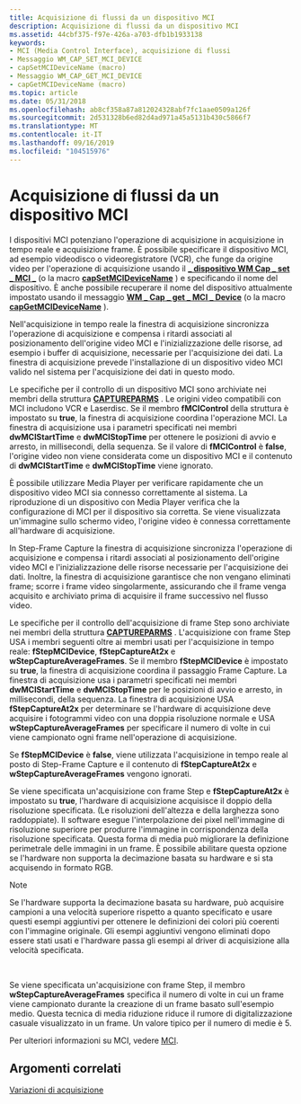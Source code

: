 ```yaml
---
title: Acquisizione di flussi da un dispositivo MCI
description: Acquisizione di flussi da un dispositivo MCI
ms.assetid: 44cbf375-f97e-426a-a703-dfb1b1933138
keywords:
- MCI (Media Control Interface), acquisizione di flussi
- Messaggio WM_CAP_SET_MCI_DEVICE
- capSetMCIDeviceName (macro)
- Messaggio WM_CAP_GET_MCI_DEVICE
- capGetMCIDeviceName (macro)
ms.topic: article
ms.date: 05/31/2018
ms.openlocfilehash: ab8cf358a87a812024328abf7fc1aae0509a126f
ms.sourcegitcommit: 2d531328b6ed82d4ad971a45a5131b430c5866f7
ms.translationtype: MT
ms.contentlocale: it-IT
ms.lasthandoff: 09/16/2019
ms.locfileid: "104515976"
---
```

# <a name="streaming-capture-from-an-mci-device"></a>Acquisizione di flussi da un dispositivo MCI

I dispositivi MCI potenziano l'operazione di acquisizione in acquisizione in tempo reale e acquisizione frame. È possibile specificare il dispositivo MCI, ad esempio videodisco o videoregistratore (VCR), che funge da origine video per l'operazione di acquisizione usando il [**\_ dispositivo WM Cap \_ set \_ MCI \_**](wm-cap-set-mci-device.md) (o la macro [**capSetMCIDeviceName**](/windows/desktop/api/Vfw/nf-vfw-capsetmcidevicename) ) e specificando il nome del dispositivo. È anche possibile recuperare il nome del dispositivo attualmente impostato usando il messaggio [**WM \_ Cap \_ get \_ MCI \_ Device**](wm-cap-get-mci-device.md) (o la macro [**capGetMCIDeviceName**](/windows/desktop/api/Vfw/nf-vfw-capgetmcidevicename) ).

Nell'acquisizione in tempo reale la finestra di acquisizione sincronizza l'operazione di acquisizione e compensa i ritardi associati al posizionamento dell'origine video MCI e l'inizializzazione delle risorse, ad esempio i buffer di acquisizione, necessarie per l'acquisizione dei dati. La finestra di acquisizione prevede l'installazione di un dispositivo video MCI valido nel sistema per l'acquisizione dei dati in questo modo.

Le specifiche per il controllo di un dispositivo MCI sono archiviate nei membri della struttura [**CAPTUREPARMS**](/windows/win32/api/vfw/ns-vfw-captureparms) . Le origini video compatibili con MCI includono VCR e Laserdisc. Se il membro **fMCIControl** della struttura è impostato su **true**, la finestra di acquisizione coordina l'operazione MCI. La finestra di acquisizione usa i parametri specificati nei membri **dwMCIStartTime** e **dwMCIStopTime** per ottenere le posizioni di avvio e arresto, in millisecondi, della sequenza. Se il valore di **fMCIControl** è **false**, l'origine video non viene considerata come un dispositivo MCI e il contenuto di **dwMCIStartTime** e **dwMCIStopTime** viene ignorato.

È possibile utilizzare Media Player per verificare rapidamente che un dispositivo video MCI sia connesso correttamente al sistema. La riproduzione di un dispositivo con Media Player verifica che la configurazione di MCI per il dispositivo sia corretta. Se viene visualizzata un'immagine sullo schermo video, l'origine video è connessa correttamente all'hardware di acquisizione.

In Step-Frame Capture la finestra di acquisizione sincronizza l'operazione di acquisizione e compensa i ritardi associati al posizionamento dell'origine video MCI e l'inizializzazione delle risorse necessarie per l'acquisizione dei dati. Inoltre, la finestra di acquisizione garantisce che non vengano eliminati frame; scorre i frame video singolarmente, assicurando che il frame venga acquisito e archiviato prima di acquisire il frame successivo nel flusso video.

Le specifiche per il controllo dell'acquisizione di frame Step sono archiviate nei membri della struttura [**CAPTUREPARMS**](/windows/win32/api/vfw/ns-vfw-captureparms) . L'acquisizione con frame Step USA i membri seguenti oltre ai membri usati per l'acquisizione in tempo reale: **fStepMCIDevice**, **fStepCaptureAt2x** e **wStepCaptureAverageFrames**. Se il membro **fStepMCIDevice** è impostato su **true**, la finestra di acquisizione coordina il passaggio Frame Capture. La finestra di acquisizione usa i parametri specificati nei membri **dwMCIStartTime** e **dwMCIStopTime** per le posizioni di avvio e arresto, in millisecondi, della sequenza. La finestra di acquisizione USA **fStepCaptureAt2x** per determinare se l'hardware di acquisizione deve acquisire i fotogrammi video con una doppia risoluzione normale e USA **wStepCaptureAverageFrames** per specificare il numero di volte in cui viene campionato ogni frame nell'operazione di acquisizione.

Se **fStepMCIDevice** è **false**, viene utilizzata l'acquisizione in tempo reale al posto di Step-Frame Capture e il contenuto di **fStepCaptureAt2x** e **wStepCaptureAverageFrames** vengono ignorati.

Se viene specificata un'acquisizione con frame Step e **fStepCaptureAt2x** è impostato su **true**, l'hardware di acquisizione acquisisce il doppio della risoluzione specificata. (Le risoluzioni dell'altezza e della larghezza sono raddoppiate). Il software esegue l'interpolazione dei pixel nell'immagine di risoluzione superiore per produrre l'immagine in corrispondenza della risoluzione specificata. Questa forma di media può migliorare la definizione perimetrale delle immagini in un frame. È possibile abilitare questa opzione se l'hardware non supporta la decimazione basata su hardware e si sta acquisendo in formato RGB.

> [!Note]  
> Se l'hardware supporta la decimazione basata su hardware, può acquisire campioni a una velocità superiore rispetto a quanto specificato e usare questi esempi aggiuntivi per ottenere le definizioni dei colori più coerenti con l'immagine originale. Gli esempi aggiuntivi vengono eliminati dopo essere stati usati e l'hardware passa gli esempi al driver di acquisizione alla velocità specificata.

 

Se viene specificata un'acquisizione con frame Step, il membro **wStepCaptureAverageFrames** specifica il numero di volte in cui un frame viene campionato durante la creazione di un frame basato sull'esempio medio. Questa tecnica di media riduzione riduce il rumore di digitalizzazione casuale visualizzato in un frame. Un valore tipico per il numero di medie è 5.

Per ulteriori informazioni su MCI, vedere [MCI](mci.md).

## <a name="related-topics"></a>Argomenti correlati

<dl> <dt>

[Variazioni di acquisizione](capture-variations.md)
</dt> </dl>

 

 




